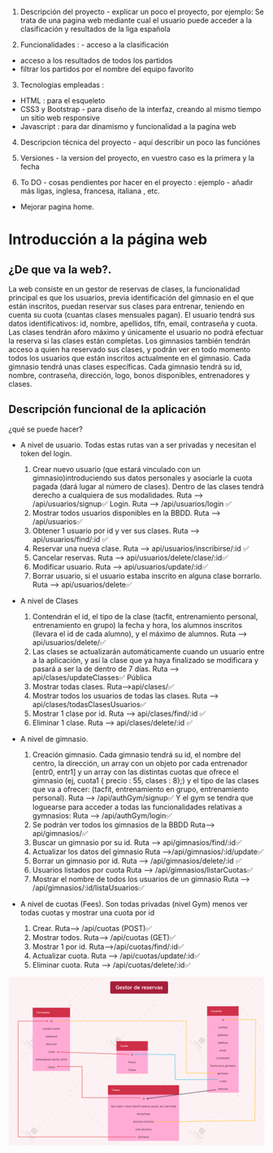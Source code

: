 1. Descripción del proyecto - explicar un poco el proyecto, por ejemplo: Se trata de una pagina web mediante cual el usuario puede acceder a la clasificación y resultados de la liga española 


2. Funcionalidades : - acceso a la clasificación 
- acceso a los resultados de todos los partidos 
- filtrar los partidos por el nombre del equipo favorito 


3. Tecnologias empleadas : 
- HTML : para el esqueleto
- CSS3 y Bootstrap - para diseño de la interfaz, creando al mismo tiempo un sitio web responsive 
- Javascript : para dar dinamismo y funcionalidad a la pagina web 


4. Descripcion técnica del proyecto - aquí describir un poco las funciónes 

5. Versiones - la version del proyecto, en vuestro caso es la primera y la fecha 

6. To DO - cosas pendientes por hacer en el proyecto : ejemplo - añadir más ligas, inglesa, francesa, italiana , etc. 
- Mejorar pagina home. 

# Introducción a la página web
## ¿De que va la web?.
La web consiste en un gestor de reservas de clases, la funcionalidad principal es que los usuarios, previa identificación del gimnasio en el que están inscritos, puedan reservar sus clases para entrenar, teniendo en cuenta su cuota (cuantas clases mensuales pagan). 
El usuario tendrá sus datos identificativos: id, nombre, apellidos, tlfn, email, contraseña y cuota.
Las clases tendrán aforo máximo y únicamente el usuario no podrá efectuar la reserva si las clases están completas. 
Los gimnasios también tendrán acceso a quien ha reservado sus clases, y podrán ver en todo momento todos los usuarios que están inscritos actualmente en el gimnasio. Cada gimnasio tendrá unas clases específicas. Cada gimnasio tendrá su id, nombre, contraseña, dirección, logo, bonos disponibles, entrenadores y clases.

## Descripción funcional de la aplicación
¿qué se puede hacer?
-   A nivel de usuario. Todas estas rutas van a ser privadas y necesitan el token del login.
    1.  Crear nuevo usuario (que estará vinculado con un gimnasio)introduciendo sus datos personales y asociarle la cuota pagada (dará lugar al número de clases). Dentro de las clases tendrá derecho a cualquiera de sus modalidades. 
    Ruta --> /api/usuarios/signup✅ 
    Login. Ruta --> /api/usuarios/login ✅
    2.  Mostrar todos usuarios disponibles en la BBDD.  Ruta --> /api/usuarios✅
    3.  Obtener 1 usuario por id y ver sus clases.  Ruta --> api/usuarios/find/:id ✅
    5.  Reservar una nueva clase. Ruta --> api/usuarios/inscribirse/:id ✅
    6.  Cancelar reservas. Ruta --> api/usuarios/delete/clase/:id✅
    7.  Modificar usuario. Ruta --> api/usuarios/update/:id✅
    8.  Borrar usuario, si el usuario estaba inscrito en alguna clase borrarlo. Ruta --> api/usuarios/delete✅

-   A nivel de Clases
    1.  Contendrán el id, el tipo de la clase (tacfit, entrenamiento personal, entrenamiento en grupo) la fecha y hora, los alumnos inscritos (llevara el id de cada alumno), y el máximo de alumnos.  Ruta --> api/usuarios/delete/✅
    2.  Las clases se actualizarán automáticamente cuando un usuario entre a la aplicación, y así la clase que ya haya finalizado se modificara y pasará a ser la de dentro de 7 días.  Ruta --> api/clases/updateClasses✅ Pública
    3.  Mostrar todas clases.  Ruta-->api/clases/✅
    4.  Mostrar todos los usuarios de todas las clases.  Ruta --> api/clases/todasClasesUsuarios✅
    5.  Mostrar 1 clase por id.  Ruta --> api/clases/find/:id ✅
    6.  Eliminar 1 clase.  Ruta --> api/clases/delete/:id ✅

-   A nivel de gimnasio.
    1.  Creación gimnasio. Cada gimnasio tendrá su id, el nombre del centro, la dirección, un array con un objeto por cada entrenador [entr0, entr1] y un array con las distintas cuotas que ofrece el gimnasio (ej, cuota1 { precio : 55, clases : 8};) y el tipo de las clases que va a ofrecer: (tacfit, entrenamiento en grupo, entrenamiento personal). 
    Ruta --> /api/authGym/signup✅
    Y el gym se tendra que loguearse para acceder a todas las funcionalidades relativas a gymnasios:
    Ruta --> /api/authGym/login✅
    2.  Se podrán ver todos los gimnasios de la BBDD 
    Ruta--> api/gimnasios/✅
    3.  Buscar un gimnasio por su id. 
    Ruta --> api/gimnasios/find/:id✅
    4.  Actualizar los datos del gimnasio
    Ruta -->/api/gimnasios/:id/update✅
    5.  Borrar un gimnasio por id. 
    Ruta --> /api/gimnasios/delete/:id ✅
    6.  Usuarios listados por cuota
    Ruta --> /api/gimnasios/listarCuotas✅
    7. Mostrar el nombre de todos los usuarios de un gimnasio
    Ruta --> /api/gimnasios/:id/listaUsuarios✅ 

- A nivel de cuotas (Fees). Son todas privadas (nivel Gym) menos ver todas cuotas y mostrar una cuota por id
    1. Crear.  Ruta--> /api/cuotas  (POST)✅
    2. Mostrar todos.  Ruta--> /api/cuotas   (GET)✅
    3. Mostrar 1 por id.   Ruta-->/api/cuotas/find/:id✅
    4. Actualizar cuota.  Ruta --> /api/cuotas/update/:id✅ 
    5. Eliminar cuota.  Ruta --> /api/cuotas/delete/:id✅ 


![ScreenShot](./GestorReservas.png)
 
